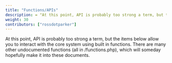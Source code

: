 ```yaml
---
title: "Functions/APIs"
description: = "At this point, API is probably too strong a term, but the items below allow you to interact with the core system using built in functions. There are many other undocumented functions (all in /functions.php), which will someday hopefully make it into these documents."
weight: 30
contributors: ["rossdotparker"]
---
```


At this point, API is probably too strong a term, but the items below allow you to interact with the core system using built in functions. There are many other undocumented functions (all in /functions.php), which will someday hopefully make it into these documents.


